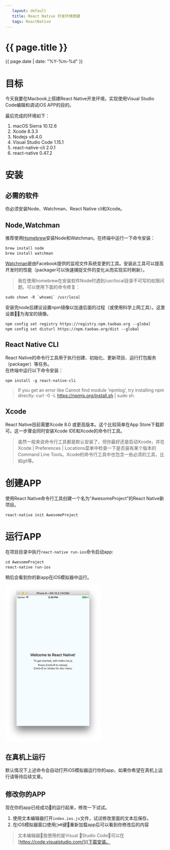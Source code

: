 ```yaml
---
   layout: default
   title: React Native 开发环境搭建
   tags: ReactNative
---
```


# {{ page.title }}
{{ page.date | date: "%Y-%m-%d" }}

# 目标
今天我要在Macbook上搭建React Native开发环境，实现使用Visual Studio Code编辑和调试iOS APP的目的。

最后完成的环境如下：
1. macOS Sierra 10.12.6
1. Xcode 8.3.3
2. Nodejs v8.4.0
3. Visual Studio Code 1.15.1
4. react-native-cli 2.0.1
5. react-native 0.47.2

# 安装
## 必需的软件
你必须安装Node、Watchman、React Native cli和Xcode。

## Node,Watchman
推荐使用[Homebrew](http://brew.sh)安装Node和Watchman。在终端中运行一下命令安装：
```
brew install node
brew install watchman
```
[Watchman](https://facebook.github.io/watchman/)是由Facebook提供的监视文件系统变更的工具。安装此工具可以提高开发时的性能（packager可以快速捕捉文件的变化从而实现实时刷新）。

> 我在使用homebrew在安装软件Node时遇到/usr/local目录不可写的权限问题。可以使用下面的命令修复：
```
sudo chown -R `whoami` /usr/local
```

安装完node后建议设置npm镜像以加速后面的过程（或使用科学上网工具）。这里设置为淘宝的镜像。
```
npm config set registry https://registry.npm.taobao.org --global
npm config set disturl https://npm.taobao.org/dist --global
```

## React Native CLI
React Native的命令行工具用于执行创建、初始化、更新项目、运行打包服务（packager）等任务。  
在终端中运行以下命令安装：
```
npm install -g react-native-cli
```
> If you get an error like Cannot find module 'npmlog', try installing npm directly: curl -0 -L https://npmjs.org/install.sh | sudo sh.
## Xcode
React Native目前需要Xcode 8.0 或更高版本。这个比较简单在App Store下载即可。这一步骤会同时安装Xcode IDE和Xcode的命令行工具。

> 虽然一般来说命令行工具都是默认安装了，但你最好还是启动Xcode，并在Xcode | Preferences | Locations菜单中检查一下是否装有某个版本的Command Line Tools。Xcode的命令行工具中也包含一些必须的工具，比如git等。

# 创建APP
使用React Native命令行工具创建一个名为“AwesomeProject”的React Native新项目。
```
react-native init AwesomeProject
```
# 运行APP
在项目目录中执行`react-native run-ios`命令启动app:
```
cd AwesomeProject
react-native run-ios
```
稍后会看到你的新app在iOS模拟器中运行。

![](/assets/react-native/01.png)

## 在真机上运行
默认情况下上述命令会自动打开iOS模拟器运行你的app，如果你希望在真机上运行请等待后续文章。

## 修改你的APP
现在你的app已经成功的运行起来，修改一下试试。
1. 使用文本编辑器打开`index.ios.js`文件，试试修改里面的文本后保存。
2. 在iOS模拟器窗口使用`⌘R`键重新加载app后可以看到你修改后的内容

> 文本编辑器我使用的是Visual Studio Code，可以在[https://code.visualstudio.com/]()下载安装。